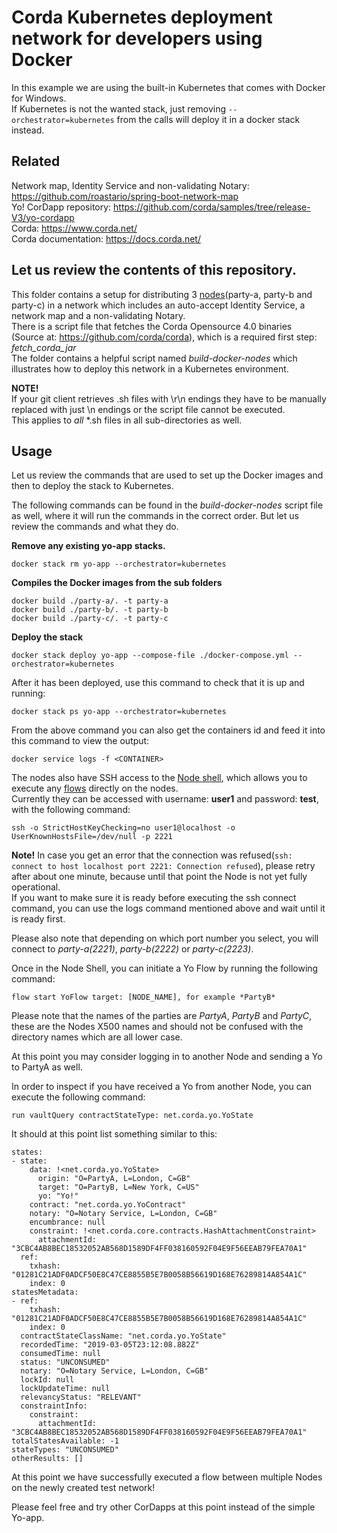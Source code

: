 # Corda Kubernetes deployment network for developers using Docker

In this example we are using the built-in Kubernetes that comes with Docker for Windows.  
If Kubernetes is not the wanted stack, just removing `--orchestrator=kubernetes` from the calls will deploy it in a docker stack instead.  

## Related
Network map, Identity Service and non-validating Notary: https://github.com/roastario/spring-boot-network-map  
Yo! CorDapp repository: https://github.com/corda/samples/tree/release-V3/yo-cordapp  
Corda: https://www.corda.net/  
Corda documentation: https://docs.corda.net/  

## Let us review the contents of this repository.

This folder contains a setup for distributing 3 [nodes](https://docs.corda.net/key-concepts-node.html)(party-a, party-b and party-c) in a network which includes an auto-accept Identity Service, a network map and a non-validating Notary.  
There is a script file that fetches the Corda Opensource 4.0 binaries (Source at: https://github.com/corda/corda), which is a required first step: *fetch_corda_jar*  
The folder contains a helpful script named *build-docker-nodes* which illustrates how to deploy this network in a Kubernetes environment.  

**NOTE!**   
If your git client retrieves .sh files with \r\n endings they have to be manually replaced with just \n endings or the script file cannot be executed.  
This applies to _all_ *.sh files in all sub-directories as well.  

## Usage  
Let us review the commands that are used to set up the Docker images and then to deploy the stack to Kubernetes.  

The following commands can be found in the *build-docker-nodes* script file as well, where it will run the commands in the correct order. But let us review the commands and what they do.  

**Remove any existing yo-app stacks.**  
```
docker stack rm yo-app --orchestrator=kubernetes
```

**Compiles the Docker images from the sub folders**  
```
docker build ./party-a/. -t party-a
docker build ./party-b/. -t party-b
docker build ./party-c/. -t party-c
```

**Deploy the stack**  
```
docker stack deploy yo-app --compose-file ./docker-compose.yml --orchestrator=kubernetes  
```

After it has been deployed, use this command to check that it is up and running:  
```
docker stack ps yo-app --orchestrator=kubernetes
```

From the above command you can also get the containers id and feed it into this command to view the output:  
```
docker service logs -f <CONTAINER>
```

The nodes also have SSH access to the [Node shell](https://docs.corda.net/shell.html), which allows you to execute any [flows](https://docs.corda.net/key-concepts-flows.html) directly on the nodes.    
Currently they can be accessed with username: **user1** and password: **test**, with the following command:  
```
ssh -o StrictHostKeyChecking=no user1@localhost -o UserKnownHostsFile=/dev/null -p 2221
```
**Note!**
In case you get an error that the connection was refused(`ssh: connect to host localhost port 2221: Connection refused`), please retry after about one minute, because until that point the Node is not yet fully operational.  
If you want to make sure it is ready before executing the ssh connect command, you can use the logs command mentioned above and wait until it is ready first.  

Please also note that depending on which port number you select, you will connect to *party-a(2221)*, *party-b(2222)* or *party-c(2223)*.  


Once in the Node Shell, you can initiate a Yo Flow by running the following command:  
```
flow start YoFlow target: [NODE_NAME], for example *PartyB*
```
Please note that the names of the parties are *PartyA*, *PartyB* and *PartyC*, these are the Nodes X500 names and should not be confused with the directory names which are all lower case.  

At this point you may consider logging in to another Node and sending a Yo to PartyA as well.  

In order to inspect if you have received a Yo from another Node, you can execute the following command:  
```
run vaultQuery contractStateType: net.corda.yo.YoState
```

It should at this point list something similar to this:  
```
states:
- state:
    data: !<net.corda.yo.YoState>
      origin: "O=PartyA, L=London, C=GB"
      target: "O=PartyB, L=New York, C=US"
      yo: "Yo!"
    contract: "net.corda.yo.YoContract"
    notary: "O=Notary Service, L=London, C=GB"
    encumbrance: null
    constraint: !<net.corda.core.contracts.HashAttachmentConstraint>
      attachmentId: "3CBC4AB8BEC18532052AB568D1589DF4FF038160592F04E9F56EEAB79FEA70A1"
  ref:
    txhash: "01281C21ADF0ADCF50E8C47CE8855B5E7B0058B56619D168E76289814A854A1C"
    index: 0
statesMetadata:
- ref:
    txhash: "01281C21ADF0ADCF50E8C47CE8855B5E7B0058B56619D168E76289814A854A1C"
    index: 0
  contractStateClassName: "net.corda.yo.YoState"
  recordedTime: "2019-03-05T23:12:08.882Z"
  consumedTime: null
  status: "UNCONSUMED"
  notary: "O=Notary Service, L=London, C=GB"
  lockId: null
  lockUpdateTime: null
  relevancyStatus: "RELEVANT"
  constraintInfo:
    constraint:
      attachmentId: "3CBC4AB8BEC18532052AB568D1589DF4FF038160592F04E9F56EEAB79FEA70A1"
totalStatesAvailable: -1
stateTypes: "UNCONSUMED"
otherResults: []
```

At this point we have successfully executed a flow between multiple Nodes on the newly created test network!  

Please feel free and try other CorDapps at this point instead of the simple Yo-app.  
